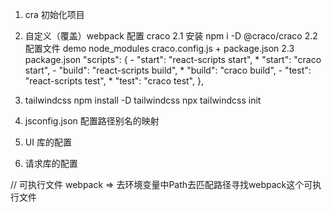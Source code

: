 1. cra 初始化项目

2. 自定义（覆盖）webpack 配置 craco
  2.1 安装 
      npm i -D @craco/craco
  2.2 配置文件
      demo
        node_modules
        craco.config.js   +
        package.json
  2.3 package.json
      "scripts": {
        - "start": "react-scripts start",
        * "start": "craco start",
        - "build": "react-scripts build",
        * "build": "craco build",
        - "test": "react-scripts test",
        * "test": "craco test",
      },

3. tailwindcss
    npm install -D tailwindcss
    npx tailwindcss init

4. jsconfig.json 配置路径别名的映射

5. UI 库的配置

6. 请求库的配置

// 可执行文件
  webpack => 去环境变量中Path去匹配路径寻找webpack这个可执行文件
